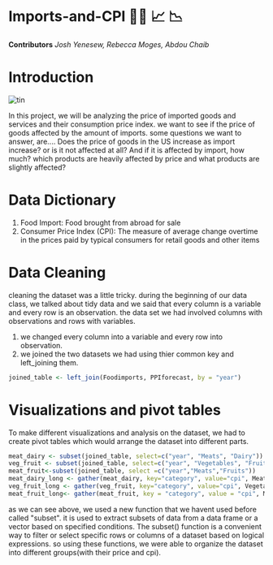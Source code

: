 # Imports-and-CPI 🥝🥩 📈 📉
**Contributors**
  *Josh Yenesew, Rebecca Moges, Abdou Chaib*
  # Introduction 
  ![tin](https://github.com/joshlerr/imports-and-CPI/assets/118494139/4dea2f6c-6684-4b9f-870f-e3085bc333aa)


  In this project, we will be analyzing the price of imported goods and services and their consumption price index. we want to see if the price of goods
affected by the amount of imports. some questions we want to answer, are.... Does the price of goods in the US increase as import increase? or is it not affected at all? And if it is affected by import, how much? which products are heavily affected by price and what products are slightly affected?

# Data Dictionary 
1. Food Import: Food brought from abroad for sale
2. Consumer Price Index (CPI): The measure of average change overtime in the prices paid by typical consumers for retail goods and other items
# Data Cleaning  
cleaning the dataset was a little tricky. during the beginning of our data class, we talked about tidy data and we said that every column is a variable and every row is an observation. the data set we had involved columns with observations and rows with variables.  
1. we changed every column into a variable and every row into observation.  
2. we joined the two datasets we had using thier common key and left_joining them.  
```r
joined_table <- left_join(Foodimports, PPIforecast, by = "year")  
```  
# Visualizations and pivot tables  
To make different visualizations and analysis on the dataset, we had to create pivot tables which would arrange the dataset into different parts.  
```r
meat_dairy <- subset(joined_table, select=c("year", "Meats", "Dairy"))
veg_fruit <- subset(joined_table, select=c("year", "Vegetables", "Fruits"))
meat_fruit<-subset(joined_table, select =c("year","Meats","Fruits"))
meat_dairy_long <- gather(meat_dairy, key="category", value="cpi", Meats:Dairy)
veg_fruit_long <- gather(veg_fruit, key="category", value="cpi", Vegetables:Fruits)
meat_fruit_long<- gather(meat_fruit, key = "category", value = "cpi", Meats:Fruits)
``` 
as we can see above, we used a new function that we havent used before called "subset". it is used to extract subsets of data from a data frame or a vector based on specified conditions. The subset() function is a convenient way to filter or select specific rows or columns of a dataset based on logical expressions. so using these functions, we were able to organize the dataset into different groups(with their price and cpi). 


